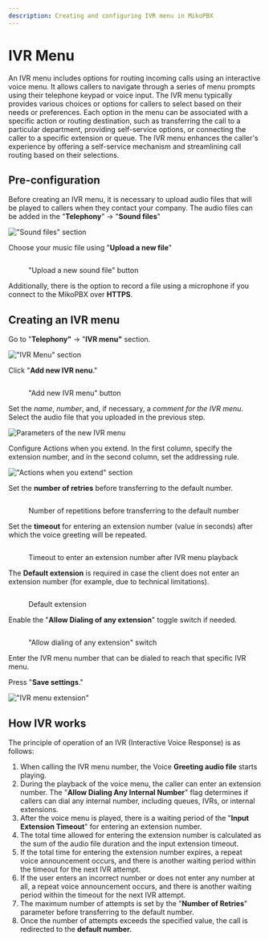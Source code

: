 ```yaml
---
description: Creating and configuring IVR menu in MikoPBX
---
```


# IVR Menu

An IVR menu includes options for routing incoming calls using an interactive voice menu. It allows callers to navigate through a series of menu prompts using their telephone keypad or voice input. The IVR menu typically provides various choices or options for callers to select based on their needs or preferences. Each option in the menu can be associated with a specific action or routing destination, such as transferring the call to a particular department, providing self-service options, or connecting the caller to a specific extension or queue. The IVR menu enhances the caller's experience by offering a self-service mechanism and streamlining call routing based on their selections.

## Pre-configuration

Before creating an IVR menu, it is necessary to upload audio files that will be played to callers when they contact your company. The audio files can be added in the "**Telephony**" -> "**Sound files**"

!["Sound files" section](<../../.gitbook/assets/1 (16).png>)

Choose your music file using "**Upload a new file**"

<figure><img src="../../.gitbook/assets/2 (15).png" alt=""><figcaption><p>"Upload a new sound file" button</p></figcaption></figure>

Additionally, there is the option to record a file using a microphone if you connect to the MikoPBX over **HTTPS**.

## Creating an IVR menu

Go to "**Telephony"** → "**IVR menu"** section.

!["IVR Menu" section](<../../.gitbook/assets/4 (25).png>)

Click "**Add new IVR nenu**."

<figure><img src="../../.gitbook/assets/5 (7).png" alt=""><figcaption><p>"Add new IVR menu" button</p></figcaption></figure>

Set the _name_, _number_, and, if necessary, a _comment for the IVR menu_. Select the audio file that you uploaded in the previous step.

![Parameters of the new IVR menu](<../../.gitbook/assets/7 (5).png>)

Configure Actions when you extend. In the first column, specify the extension number, and in the second column, set the addressing rule.

!["Actions when you extend" section](<../../.gitbook/assets/8 (5).png>)

Set the **number of retries** before transferring to the default number.

<figure><img src="../../.gitbook/assets/9 (4).png" alt=""><figcaption><p>Number of repetitions before transferring to the default number</p></figcaption></figure>

Set the **timeout** for entering an extension number (value in seconds) after which the voice greeting will be repeated.

<figure><img src="../../.gitbook/assets/10 (5).png" alt=""><figcaption><p>Timeout to enter an extension number after IVR menu playback</p></figcaption></figure>

The **Default extension** is required in case the client does not enter an extension number (for example, due to technical limitations).

<figure><img src="../../.gitbook/assets/11 (4).png" alt=""><figcaption><p>Default extension</p></figcaption></figure>

Enable the "**Allow Dialing of any extension**" toggle switch if needed.

<figure><img src="../../.gitbook/assets/12 (1).png" alt=""><figcaption><p>"Allow dialing of any extension" switch</p></figcaption></figure>

Enter the IVR menu number that can be dialed to reach that specific IVR menu.

Press "**Save settings**."

!["IVR menu extension"](../../.gitbook/assets/13.png)

## How IVR works

The principle of operation of an IVR (Interactive Voice Response) is as follows:

1. When calling the IVR menu number, the Voice **Greeting audio file** starts playing.
2. During the playback of the voice menu, the caller can enter an extension number. The "**Allow Dialing Any Internal Number**" flag determines if callers can dial any internal number, including queues, IVRs, or internal extensions.
3. After the voice menu is played, there is a waiting period of the "**Input Extension Timeout**" for entering an extension number.
4. The total time allowed for entering the extension number is calculated as the sum of the audio file duration and the input extension timeout.
5. If the total time for entering the extension number expires, a repeat voice announcement occurs, and there is another waiting period within the timeout for the next IVR attempt.
6. If the user enters an incorrect number or does not enter any number at all, a repeat voice announcement occurs, and there is another waiting period within the timeout for the next IVR attempt.
7. The maximum number of attempts is set by the "**Number of Retries**" parameter before transferring to the default number.
8. Once the number of attempts exceeds the specified value, the call is redirected to the **default number.**
